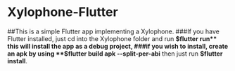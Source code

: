 # Xylophone-Flutter
##This is a simple Flutter app implementing a Xylophone.
###If you have Flutter installed, just cd into the Xylophone folder and run **$flutter run** this will install the app as a debug project, 
###if you wish to install, create an apk by using **$flutter build apk --split-per-abi** then just run **$flutter install**.
